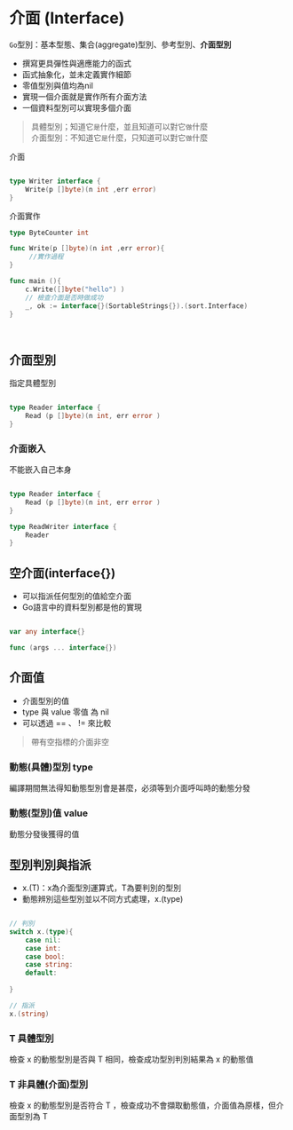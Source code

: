 # 介面 (Interface)

`Go`型別：基本型態、集合(aggregate)型別、參考型別、**介面型別**

* 撰寫更具彈性與適應能力的函式
* 函式抽象化，並未定義實作細節
* 零值型別與值均為nil
* 實現一個介面就是實作所有介面方法
* 一個資料型別可以實現多個介面

> 具體型別；知道它`是`什麼，並且知道可以對它`做`什麼 <br>
> 介面型別：不知道它`是`什麼，只知道可以對它`做`什麼 

介面
```go

type Writer interface {
    Write(p []byte)(n int ,err error)
}

```

介面實作
```go
type ByteCounter int

func Write(p []byte)(n int ,err error){
     //實作過程 
}

func main (){
    c.Write([]byte("hello") )
    // 檢查介面是否時做成功
    _, ok := interface{}(SortableStrings{}).(sort.Interface)
}

 


```

## 介面型別

指定具體型別

```go

type Reader interface {
    Read (p []byte)(n int, err error )
}

```

### 介面嵌入

不能嵌入自己本身

```go

type Reader interface {
    Read (p []byte)(n int, err error )
}

type ReadWriter interface {
    Reader
}

```
## 空介面(interface{})

* 可以指派任何型別的值給空介面
* Go語言中的資料型別都是他的實現

```go

var any interface{}

func (args ... interface{})

```

## 介面值

* 介面型別的值
* type 與 value 零值 為 nil
* 可以透過 == 、 != 來比較

> 帶有空指標的介面非空

### 動態(具體)型別 type

編譯期間無法得知動態型別會是甚麼，必須等到介面呼叫時的動態分發

### 動態(型別)值 value

動態分發後獲得的值

## 型別判別與指派

* x.(T)：x為介面型別運算式，T為要判別的型別
* 動態辨別這些型別並以不同方式處理，x.(type)

```go

// 判別
switch x.(type){
    case nil:
    case int:
    case bool:
    case string:
    default:
    
}

// 指派
x.(string)

```

### T 具體型別

檢查 x 的動態型別是否與 T 相同，檢查成功型別判別結果為 x 的動態值

### T 非具體(介面)型別

檢查 x 的動態型別是否符合 T ，檢查成功不會擷取動態值，介面值為原樣，但介面型別為 T 
